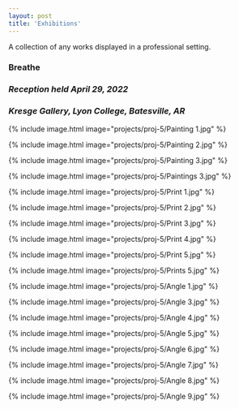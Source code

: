 ```yaml
---
layout: post
title: 'Exhibitions'
---
```


A collection of any works displayed in a professional setting.


### Breathe
### _Reception held April 29, 2022_
### _Kresge Gallery, Lyon College, Batesville, AR_

{% include image.html image="projects/proj-5/Painting 1.jpg" %}

{% include image.html image="projects/proj-5/Painting 2.jpg" %}

{% include image.html image="projects/proj-5/Painting 3.jpg" %}

{% include image.html image="projects/proj-5/Paintings 3.jpg" %}

{% include image.html image="projects/proj-5/Print 1.jpg" %}

{% include image.html image="projects/proj-5/Print 2.jpg" %}

{% include image.html image="projects/proj-5/Print 3.jpg" %}

{% include image.html image="projects/proj-5/Print 4.jpg" %}

{% include image.html image="projects/proj-5/Print 5.jpg" %}

{% include image.html image="projects/proj-5/Prints 5.jpg" %}

{% include image.html image="projects/proj-5/Angle 1.jpg" %}

{% include image.html image="projects/proj-5/Angle 3.jpg" %}

{% include image.html image="projects/proj-5/Angle 4.jpg" %}

{% include image.html image="projects/proj-5/Angle 5.jpg" %}

{% include image.html image="projects/proj-5/Angle 6.jpg" %}

{% include image.html image="projects/proj-5/Angle 7.jpg" %}

{% include image.html image="projects/proj-5/Angle 8.jpg" %}

{% include image.html image="projects/proj-5/Angle 9.jpg" %}
